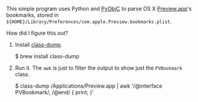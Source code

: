 This simple program uses Python and [PyObjC](http://pyobjc.sourceforge.net/) to
parse OS X [Preview.app](http://en.wikipedia.org/wiki/Preview_%28software%29)'s
bookmarks, stored in
`${HOME}/Library/Preferences/com.apple.Preview.bookmarks.plist`.

How did I figure this out?

1. Install [class-dump](http://www.codethecode.com/projects/class-dump/).

    $ brew install class-dump

2. Run it. The `awk` is just to filter the output to show just the `PVBookmark` class.

    $ class-dump /Applications/Preview.app | awk '/@interface PVBookmark/, /@end/ { print; }'
